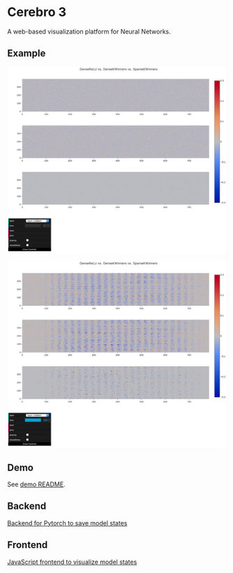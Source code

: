# Cerebro 3

A web-based visualization platform for Neural Networks.

## Example

![Before training](screenshots/1-before_training.png)

![After training](screenshots/2-after_training.png)

## Demo

See [demo README](frontend/demo/README.md).

## Backend

[Backend for Pytorch to save model states](backend/pytorch/README.md)

## Frontend

[JavaScript frontend to visualize model states](frontend/README.md)
